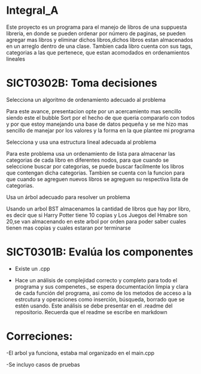 # Integral_A

Este proyecto es un programa para el manejo de libros de una suppuesta libreria, en donde se pueden ordenar por número de paginas, se pueden agregar mas libros y eliminar dichos libros,dichos libros estan almacenados en un arreglo dentro de una clase. Tambien cada libro cuenta con sus tags, categorias a las que pertenece, que estan acomodados en ordenamientos lineales

# SICT0302B: Toma decisiones

Selecciona un algoritmo de ordenamiento adecuado al problema

Para este avance, presentacion opte por un acercamiento mas sencillo siendo este el bubble Sort por el hecho de que queria compararlo con todos y por que estoy manejando una base de datos pequeña y se me hizo mas sencillo de manejar por los valores y la forma en la que plantee mi programa

Selecciona y usa una estructura lineal adecuada al problema

Para este problema usa un ordenamiento de lista para almacenar las categorias de cada libro en diferentes nodos, para que cuando se seleccione buscar por categorias, se puede buscar facilmente los libros que contengan dicha categorias. Tambien se cuenta con la funcion para que cuando se agreguen nuevos libros se agreguen su respectiva lista de categorias. 

Usa un árbol adecuado para resolver un problema

Usando un arbol BST almacenamos la cantidad de libros que hay por libro, es decir que si Harry Potter tiene 10 copias y Los Juegos del Hmabre son 20,se van almacenando en este arbol por orden para poder saber cuales tienen mas copias y cuales estaran por terminarse 


# SICT0301B: Evalúa los componentes

* Existe un .cpp 

* Hace un análisis de complejidad correcto y completo para todo el programa y sus compenetes., se espera documentación limpia y clara de cada función del programa, asi como de los metodos de acceso a la estrcutura y operaciones como inserción, búsqueda, borrado que se estén usando. Este análisis se debe presentar en el .readme del repositorio. Recuerda que el readme se escribe en markdown


# Correciones:

-El arbol ya funciona, estaba mal organizado en el main.cpp

-Se incluyo casos de pruebas
